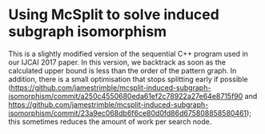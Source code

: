 # Using McSplit to solve induced subgraph isomorphism

This is a slightly modified version of the sequential C++ program used in our IJCAI 2017 paper.
In this version, we backtrack as soon as the calculated upper bound is less than the order
of the pattern graph.  In addition, there is a small optimisation
that stops splitting early if possible
(https://github.com/jamestrimble/mcsplit-induced-subgraph-isomorphism/commit/a250c4550680eda61ef2c78922a27e64e8715f90
and https://github.com/jamestrimble/mcsplit-induced-subgraph-isomorphism/commit/23a9ec068db6f6ce80d0fd86d675808858580461);
this sometimes reduces the amount of work per search node.
